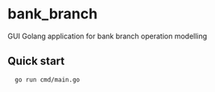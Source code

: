 # bank_branch

GUI Golang application for bank branch operation modelling

## Quick start

```sh
  go run cmd/main.go
 ```
